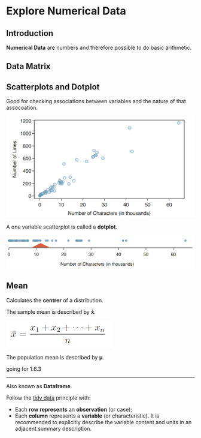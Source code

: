 # Explore Numerical Data

## Introduction

**Numerical Data** are numbers and therefore possible to do basic arithmetic.


## Data Matrix

## Scatterplots and Dotplot

Good for checking associations between variables and the nature of that assocoation.

![scatter plot](explore_numerical_data_1.png)

A one variable scatterplot is called a **dotplot**.


![dot plot](explore_numerical_data_2.png)


## Mean

Calculates the **centrer** of a distribution.

The sample mean is described by **x&#772;**.

![dot plot](explore_numerical_data_3.png)

The population mean is described by **&#956;**.





going for 1.6.3

---
Also known as **Dataframe**.

Follow the [tidy data](https://github.com/CGodinho/R/blob/master/02-Concepts/tidy_data.md) principle with:

* Each **row represents** an **observation** (or case);
* Each **column** represents a **variable** (or characteristic). It is recommended to explicitly describe the variable content and units in an adjacent summary description.

